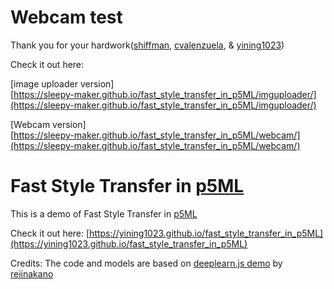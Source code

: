 # Webcam test

Thank you for your hardwork([shiffman](https://github.com/shiffman), [cvalenzuela](https://github.com/cvalenzuela), & [yining1023](https://github.com/yining1023))

Check it out here: 

[image uploader version]  
[https://sleepy-maker.github.io/fast_style_transfer_in_p5ML/imguploader/](https://sleepy-maker.github.io/fast_style_transfer_in_p5ML/imguploader/)  
  
[Webcam version]  
[https://sleepy-maker.github.io/fast_style_transfer_in_p5ML/webcam/](https://sleepy-maker.github.io/fast_style_transfer_in_p5ML/webcam/)  


# Fast Style Transfer in [p5ML](https://github.com/ITPNYU/p5-deeplearn-js)
This is a demo of Fast Style Transfer in [p5ML](https://github.com/ITPNYU/p5-deeplearn-js)

Check it out here: [https://yining1023.github.io/fast_style_transfer_in_p5ML](https://yining1023.github.io/fast_style_transfer_in_p5ML)

Credits:
The code and models are based on [deeplearn.js demo](https://github.com/PAIR-code/deeplearnjs/tree/0608feadbd897bca6ec7abf3340515fe5f2de1c2/demos/fast-style-transfer) by [reiinakano](https://github.com/reiinakano) 
